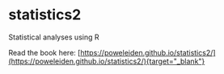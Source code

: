 # statistics2

Statistical analyses using R

Read the book here: [https://poweleiden.github.io/statistics2/](https://poweleiden.github.io/statistics2/){target="_blank"}
